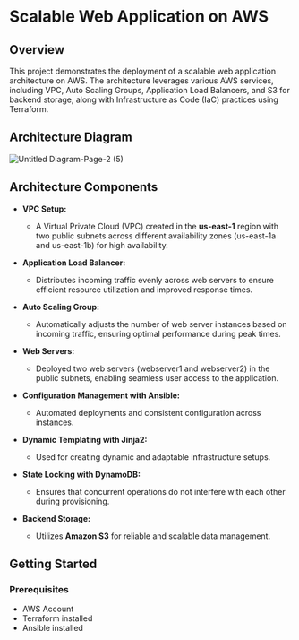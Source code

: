 # Scalable Web Application on AWS

## Overview

This project demonstrates the deployment of a scalable web application architecture on AWS. The architecture leverages various AWS services, including VPC, Auto Scaling Groups, Application Load Balancers, and S3 for backend storage, along with Infrastructure as Code (IaC) practices using Terraform.

## Architecture Diagram

![Untitled Diagram-Page-2 (5)](https://github.com/user-attachments/assets/ec921fd2-a6d4-491a-ae9e-fa34df831973)

## Architecture Components

- **VPC Setup:** 
  - A Virtual Private Cloud (VPC) created in the **us-east-1** region with two public subnets across different availability zones (us-east-1a and us-east-1b) for high availability.

- **Application Load Balancer:**
  - Distributes incoming traffic evenly across web servers to ensure efficient resource utilization and improved response times.

- **Auto Scaling Group:**
  - Automatically adjusts the number of web server instances based on incoming traffic, ensuring optimal performance during peak times.

- **Web Servers:**
  - Deployed two web servers (webserver1 and webserver2) in the public subnets, enabling seamless user access to the application.

- **Configuration Management with Ansible:**
  - Automated deployments and consistent configuration across instances.

- **Dynamic Templating with Jinja2:**
  - Used for creating dynamic and adaptable infrastructure setups.

- **State Locking with DynamoDB:**
  - Ensures that concurrent operations do not interfere with each other during provisioning.

- **Backend Storage:**
  - Utilizes **Amazon S3** for reliable and scalable data management.

## Getting Started

### Prerequisites

- AWS Account
- Terraform installed
- Ansible installed

